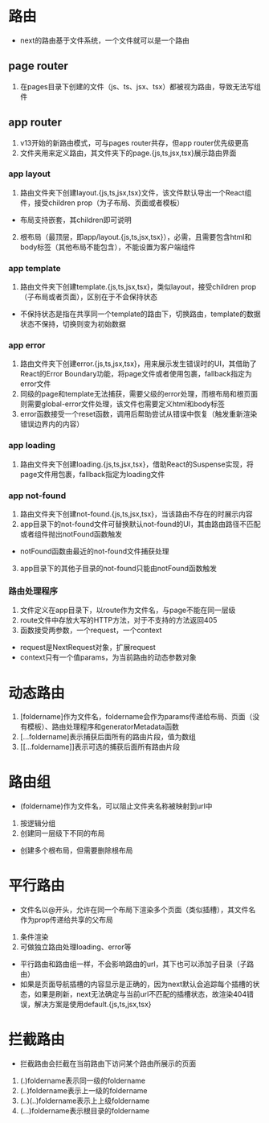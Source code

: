 # 路由
- next的路由基于文件系统，一个文件就可以是一个路由

## page router
1. 在pages目录下创建的文件（js、ts、jsx、tsx）都被视为路由，导致无法写组件

## app router
1. v13开始的新路由模式，可与pages router共存，但app router优先级更高
2. 文件夹用来定义路由，其文件夹下的page.{js,ts,jsx,tsx}展示路由界面

### app layout
1. 路由文件夹下创建layout.{js,ts,jsx,tsx}文件，该文件默认导出一个React组件，接受children prop（为子布局、页面或者模板）
  - 布局支持嵌套，其children即可说明
2. 根布局（最顶层，即app/layout.{js,ts,jsx,tsx}），必需，且需要包含html和body标签（其他布局不能包含），不能设置为客户端组件

### app template
1. 路由文件夹下创建template.{js,ts,jsx,tsx}，类似layout，接受children prop（子布局或者页面），区别在于不会保持状态
  - 不保持状态是指在共享同一个template的路由下，切换路由，template的数据状态不保持，切换则变为初始数据

### app error
1. 路由文件夹下创建error.{js,ts,jsx,tsx}，用来展示发生错误时的UI，其借助了React的Error Boundary功能，将page文件或者<Suspense>使用<ErrorBoundary>包裹，fallback指定为error文件
2. 同级的page和template无法捕获，需要父级的error处理，而根布局和根页面则需要global-error文件处理，该文件也需要定义html和body标签
3. error函数接受一个reset函数，调用后帮助尝试从错误中恢复（触发重新渲染错误边界内的内容）

### app loading
1. 路由文件夹下创建loading.{js,ts,jsx,tsx}，借助React的Suspense实现，将page文件用<Suspense>包裹，fallback指定为loading文件

### app not-found
1. 路由文件夹下创建not-found.{js,ts,jsx,tsx}，当该路由不存在的时展示内容
2. app目录下的not-found文件可替换默认not-found的UI，其由路由路径不匹配或者组件抛出notFound函数触发
  - notFound函数由最近的not-found文件捕获处理
3. app目录下的其他子目录的not-found只能由notFound函数触发

### 路由处理程序
1. 文件定义在app目录下，以route作为文件名，与page不能在同一层级
2. route文件中存放大写的HTTP方法，对于不支持的方法返回405
3. 函数接受两参数，一个request，一个context
  - request是NextRequest对象，扩展request
  - context只有一个值params，为当前路由的动态参数对象


# 动态路由
1. [foldername]作为文件名，foldername会作为params传递给布局、页面（没有模板）、路由处理程序和generatorMetadata函数
2. [...foldername]表示捕获后面所有的路由片段，值为数组
3. [[...foldername]]表示可选的捕获后面所有路由片段

# 路由组
- (foldername)作为文件名，可以阻止文件夹名称被映射到url中
1. 按逻辑分组
2. 创建同一层级下不同的布局
  - 创建多个根布局，但需要删除根布局

# 平行路由
- 文件名以@开头，允许在同一个布局下渲染多个页面（类似插槽），其文件名作为prop传递给共享的父布局
1. 条件渲染
2. 可做独立路由处理loading、error等
  - 平行路由和路由组一样，不会影响路由的url，其下也可以添加子目录（子路由）
- 如果是页面导航插槽的内容显示是正确的，因为next默认会追踪每个插槽的状态，如果是刷新，next无法确定与当前url不匹配的插槽状态，故渲染404错误，解决方案是使用default.{js,ts,jsx,tsx}

# 拦截路由
- 拦截路由会拦截在当前路由下访问某个路由所展示的页面
1. (.)foldername表示同一级的foldername
2. (..)foldername表示上一级的foldername
3. (..)(..)foldername表示上上级foldername
4. (...)foldername表示根目录的foldername